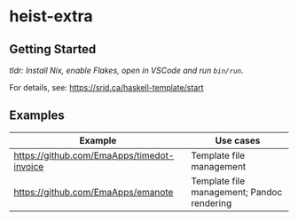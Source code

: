 # heist-extra


## Getting Started

*tldr: Install Nix, enable Flakes, open in VSCode and run `bin/run`.*

For details, see: https://srid.ca/haskell-template/start

## Examples

| Example                                   | Use cases                                  |
| ----------------------------------------- | ------------------------------------------ |
| https://github.com/EmaApps/timedot-invoice | Template file management                   |
| https://github.com/EmaApps/emanote        | Template file management; Pandoc rendering |
